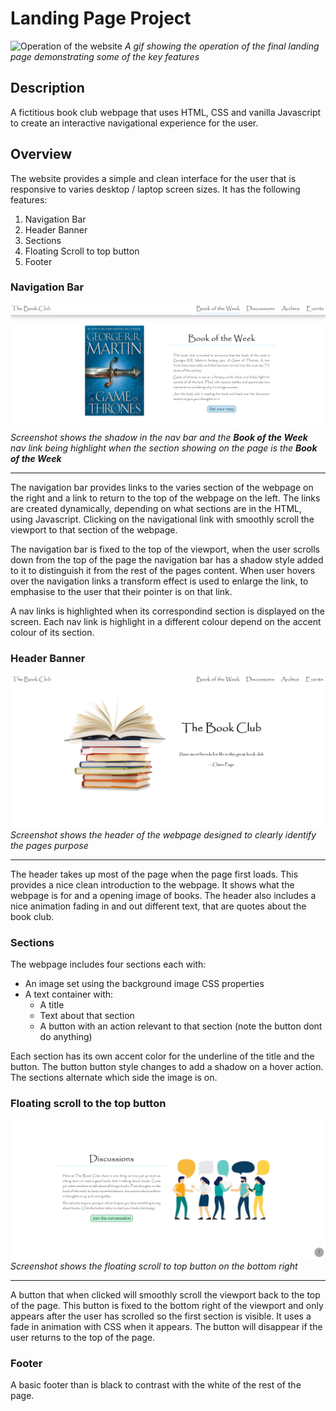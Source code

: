 # Landing Page Project

![Operation of the website](./screenshots/operation.gif)
_A gif showing the operation of the final landing page demonstrating some of the key features_

## Description

A fictitious book club webpage that uses HTML, CSS and vanilla Javascript to create an interactive navigational experience for the user.

## Overview

The website provides a simple and clean interface for the user that is responsive to varies desktop / laptop screen sizes. It has the following features:

1. Navigation Bar
2. Header Banner
3. Sections
4. Floating Scroll to top button
5. Footer

### Navigation Bar

![Screenshot of navigation bar and section](./screenshots/NavBarSection.PNG)
_Screenshot shows the shadow in the nav bar and the **Book of the Week** nav link being highlight when the section showing on the page is the **Book of the Week**_

---

The navigation bar provides links to the varies section of the webpage on the right and a link to return to the top of the webpage on the left. The links are created dynamically, depending on what sections are in the HTML, using Javascript. Clicking on the navigational link with smoothly scroll the viewport to that section of the webpage.

The navigation bar is fixed to the top of the viewport, when the user scrolls down from the top of the page the navigation bar has a shadow style added to it to distinguish it from the rest of the pages content. When user hovers over the navigation links a transform effect is used to enlarge the link, to emphasise to the user that their pointer is on that link.

A nav links is highlighted when its correspondind section is displayed on the screen. Each nav link is highlight in a different colour depend on the accent colour of its section.

### Header Banner

![Screenshot of header of the webpage](./screenshots/HeaderBanner.PNG)
_Screenshot shows the header of the webpage designed to clearly identify the pages purpose_

---

The header takes up most of the page when the page first loads. This provides a nice clean introduction to the webpage. It shows what the webpage is for and a opening image of books. The header also includes a nice animation fading in and out different text, that are quotes about the book club.

### Sections

The webpage includes four sections each with:

- An image set using the background image CSS properties
- A text container with:
  - A title
  - Text about that section
  - A button with an action relevant to that section (note the button dont do anything)

Each section has its own accent color for the underline of the title and the button. The button button style changes to add a shadow on a hover action. The sections alternate which side the image is on.

### Floating scroll to the top button

![Screenshot of webpage showing the floating scroll to top button](./screenshots/FloatingButton.PNG)
_Screenshot shows the floating scroll to top button on the bottom right_

---

A button that when clicked will smoothly scroll the viewport back to the top of the page. This button is fixed to the bottom right of the viewport and only appears after the user has scrolled so the first section is visible. It uses a fade in animation with CSS when it appears. The button will disappear if the user returns to the top of the page.

### Footer

A basic footer than is black to contrast with the white of the rest of the page.
